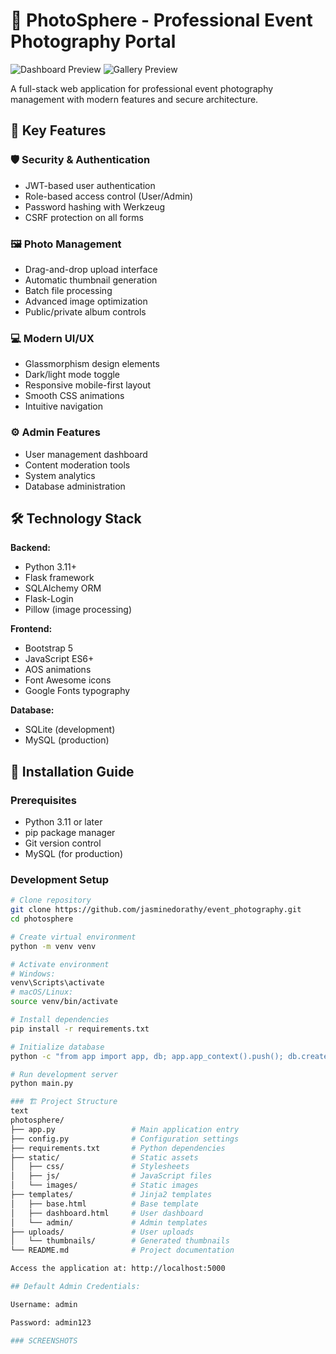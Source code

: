 # 📸 PhotoSphere - Professional Event Photography Portal

![Dashboard Preview](screenshots/dashboard.png)
![Gallery Preview](screenshots/gallery.png)

A full-stack web application for professional event photography management with modern features and secure architecture.

## 🌟 Key Features

### 🛡️ Security & Authentication
- JWT-based user authentication
- Role-based access control (User/Admin)
- Password hashing with Werkzeug
- CSRF protection on all forms

### 🖼️ Photo Management
- Drag-and-drop upload interface
- Automatic thumbnail generation
- Batch file processing
- Advanced image optimization
- Public/private album controls

### 💻 Modern UI/UX
- Glassmorphism design elements
- Dark/light mode toggle
- Responsive mobile-first layout
- Smooth CSS animations
- Intuitive navigation

### ⚙️ Admin Features
- User management dashboard
- Content moderation tools
- System analytics
- Database administration

## 🛠️ Technology Stack

**Backend:**
- Python 3.11+
- Flask framework
- SQLAlchemy ORM
- Flask-Login
- Pillow (image processing)

**Frontend:**
- Bootstrap 5
- JavaScript ES6+
- AOS animations
- Font Awesome icons
- Google Fonts typography

**Database:**
- SQLite (development)
- MySQL (production)

## 🚀 Installation Guide

### Prerequisites
- Python 3.11 or later
- pip package manager
- Git version control
- MySQL (for production)

### Development Setup
```bash
# Clone repository
git clone https://github.com/jasminedorathy/event_photography.git
cd photosphere

# Create virtual environment
python -m venv venv

# Activate environment
# Windows:
venv\Scripts\activate
# macOS/Linux:
source venv/bin/activate

# Install dependencies
pip install -r requirements.txt

# Initialize database
python -c "from app import app, db; app.app_context().push(); db.create_all()"

# Run development server
python main.py

### 🏗️ Project Structure
text
photosphere/
├── app.py                 # Main application entry
├── config.py              # Configuration settings
├── requirements.txt       # Python dependencies
├── static/                # Static assets
│   ├── css/               # Stylesheets
│   ├── js/                # JavaScript files
│   └── images/            # Static images
├── templates/             # Jinja2 templates
│   ├── base.html          # Base template
│   ├── dashboard.html     # User dashboard
│   └── admin/             # Admin templates
├── uploads/               # User uploads
│   └── thumbnails/        # Generated thumbnails
└── README.md              # Project documentation

Access the application at: http://localhost:5000

## Default Admin Credentials:

Username: admin

Password: admin123

### SCREENSHOTS



